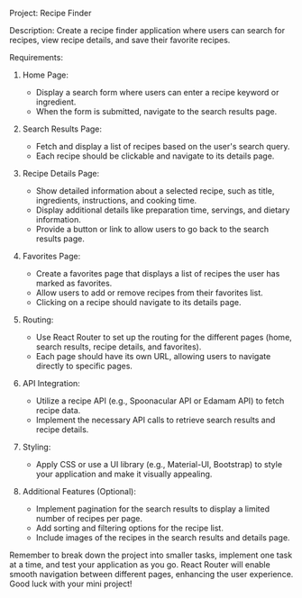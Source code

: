 Project: Recipe Finder

Description:
Create a recipe finder application where users can search for recipes, view recipe details, and save their favorite recipes.

Requirements:
1. Home Page:
   - Display a search form where users can enter a recipe keyword or ingredient.
   - When the form is submitted, navigate to the search results page.

2. Search Results Page:
   - Fetch and display a list of recipes based on the user's search query.
   - Each recipe should be clickable and navigate to its details page.

3. Recipe Details Page:
   - Show detailed information about a selected recipe, such as title, ingredients, instructions, and cooking time.
   - Display additional details like preparation time, servings, and dietary information.
   - Provide a button or link to allow users to go back to the search results page.

4. Favorites Page:
   - Create a favorites page that displays a list of recipes the user has marked as favorites.
   - Allow users to add or remove recipes from their favorites list.
   - Clicking on a recipe should navigate to its details page.

5. Routing:
   - Use React Router to set up the routing for the different pages (home, search results, recipe details, and favorites).
   - Each page should have its own URL, allowing users to navigate directly to specific pages.

6. API Integration:
   - Utilize a recipe API (e.g., Spoonacular API or Edamam API) to fetch recipe data.
   - Implement the necessary API calls to retrieve search results and recipe details.

7. Styling:
   - Apply CSS or use a UI library (e.g., Material-UI, Bootstrap) to style your application and make it visually appealing.

8. Additional Features (Optional):
   - Implement pagination for the search results to display a limited number of recipes per page.
   - Add sorting and filtering options for the recipe list.
   - Include images of the recipes in the search results and details page.

Remember to break down the project into smaller tasks, implement one task at a time, and test your application as you go. React Router will enable smooth navigation between different pages, enhancing the user experience. Good luck with your mini project!
